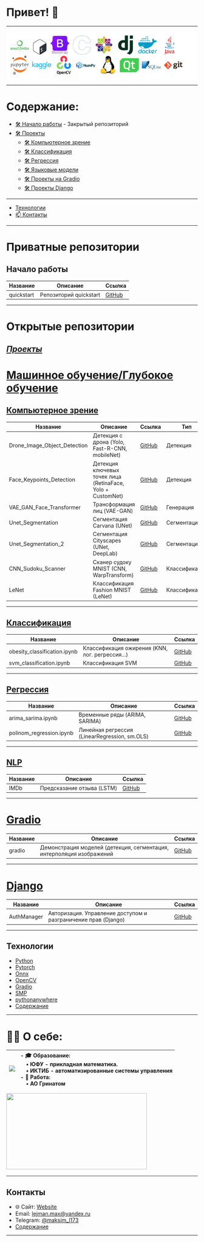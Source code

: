 <!--
**MALeyman/MALeyman** is a ✨ _special_ ✨ repository because its `README.md` (this file) appears on your GitHub profile.

Here are some ideas to get you started:

- 🔭 I’m currently working on ...
- 🌱 I’m currently learning ...
- 👯 I’m looking to collaborate on ...
- 🤔 I’m looking for help with ...
- 💬 Ask me about ...
- 📫 How to reach me: ...
- 😄 Pronouns: ...
- ⚡ Fun fact: ...
| Эмодзи | Назначение                         | Пример использования                     |
| ------ | ---------------------------------- | ---------------------------------------- |
| 👋     | Приветствие                        | `# Привет, я Максим 👋`                  |
| 🌱     | Что изучаю сейчас                  | `🌱 Сейчас изучаю: React, TypeScript`    |
| 🔭     | Над чем работаю                    | `🔭 Сейчас работаю над pet-проектом`     |
| 💼     | Работа / компания                  | `💼 Работаю в @Yandex`                   |
| 🎓     | Образование                        | `🎓 Студент СПбГУ, факультет математики` |
| 📫     | Контакты                           | `📫 Как связаться: maksim@mail.com`      |
| ⚡      | Интересный факт / суперспособность | `⚡ Быстро учусь и люблю рефакторинг`     |
| 🛠️    | Стек / инструменты                 | `🛠️ Стек: React, Node.js, PostgreSQL`   |
| 📊     | Статистика GitHub                  | `📊 Моя статистика:`                     |
| 🧠     | Области интересов                  | `🧠 Интересы: ML, нейросети, UI/UX`      |
| 📍     | Геолокация                         | `📍 Санкт-Петербург, Россия`             |
| ✨      | Дополнительно / хайлайты           | `✨ Победитель хакатона VK Mini Apps`     |
| 🚀     | Запуск проекта / достижения        | `🚀 Запустил свой первый Telegram-бот`   |
| 🔗     | Ссылки                             | `🔗 [LinkedIn](...) [Telegram](...)`     |
-->

# Привет! 👋   
------------

<div style="background-color: white; padding: 10px;">
  <img src="https://github.com/devicons/devicon/blob/master/icons/anaconda/anaconda-original-wordmark.svg" title="Anaconda" alt="Anaconda" width="50" height="50"/>&nbsp;
  <img src="https://github.com/devicons/devicon/blob/master/icons/bash/bash-original.svg" title="bash" alt="bash" width="40" height="40"/>&nbsp;
  <img src="https://github.com/devicons/devicon/blob/master/icons/bootstrap/bootstrap-original-wordmark.svg" title="Bootstrap" alt="Bootstrap" width="50" height="50"/>&nbsp;
  <img src="https://github.com/devicons/devicon/blob/master/icons/c/c-line.svg" title="Си" alt="Си" width="50" height="50"/>&nbsp;
  <img src="https://github.com/devicons/devicon/blob/master/icons/centos/centos-original.svg" title="Centos" alt="Centos" width="50" height="50"/>&nbsp;
  <img src="https://github.com/devicons/devicon/blob/master/icons/django/django-plain.svg" title="Django" alt="Django " width="50" height="50"/>&nbsp;
  <img src="https://github.com/devicons/devicon/blob/master/icons/docker/docker-plain-wordmark.svg"  title="docker" alt="docker" width="50" height="50"/>&nbsp;
  <img src="https://github.com/devicons/devicon/blob/master/icons/java/java-original-wordmark.svg" title="Java" alt="java" width="50" height="50"/>&nbsp;
  <img src="https://github.com/devicons/devicon/blob/master/icons/jupyter/jupyter-original-wordmark.svg" title="jupyter" alt="jupyter" width="50" height="50"/>&nbsp;
  <img src="https://github.com/devicons/devicon/blob/master/icons/kaggle/kaggle-original-wordmark.svg" title="kaggle" alt="kaggle" width="50" height="50"/>&nbsp;
  <img src="https://github.com/devicons/devicon/blob/master/icons/opencv/opencv-original-wordmark.svg" title="OpenCv"  alt="OpenCv" width="50" height="50"/>&nbsp;
  <img src="https://github.com/devicons/devicon/blob/master/icons/numpy/numpy-original-wordmark.svg" title="NumPy"  alt="NumPy" width="50" height="50"/>&nbsp;
  <img src="https://github.com/devicons/devicon/blob/master/icons/linux/linux-original.svg" title="Linux" alt="linux" width="50" height="50"/>&nbsp;
  <img src="https://github.com/devicons/devicon/blob/master/icons/qt/qt-original.svg" title="Qt" alt="Qt" width="50" height="50"/>&nbsp;
  <img src="https://github.com/devicons/devicon/blob/master/icons/sqlite/sqlite-original-wordmark.svg" title="SQLite" alt="SQLite" width="50" height="50"/>&nbsp;
  <img src="https://github.com/devicons/devicon/blob/master/icons/git/git-original-wordmark.svg" title="Git" **alt="Git" width="50" height="50"/>
</div>

-------------

# Содержание:
- [🛠️ Начало работы](#начало-работы)  - Закрытый репозиторий
- [🛠️ Проекты](#проекты)
  - [🛠️ Компьютерное зрение](#Компьютерное-зрение)
  - [🛠️ Классификация](#Классификация)
  - [🛠️ Регрессия](#Регрессия)
  - [🛠️ Языковые модели](#NLP)
  - [🛠️ Проекты на Gradio](#Gradio)
  - [🛠️ Проекты Django](#Django)

------
- [Технологии](#Технологии)
- [📫 Контакты](#Контакты)

----------------------

# **Приватные репозитории**

## Начало работы  

| Название                   | Описание                       | Ссылка                           |
|----------------------------|--------------------------------|----------------------------------------------|
| quickstart                 |Репозиторий quickstart          | [GitHub](https://github.com/MALeyman/0_dev-quickstart/tree/main) |


---------------------------------------------------------

# Открытые репозитории

## [___Проекты___](https://github.com/MALeyman/2_training_courses_tests/tree/main)


# [Машинное обучение/Глубокое обучение](https://github.com/MALeyman/2_training_courses_tests/tree/main/ML)  
## [Компьютерное зрение](https://github.com/MALeyman/2_training_courses_tests/tree/main/ML/CV)  


| Название                   | Описание                       | Ссылка                                       |     Тип                           |
|----------------------------|--------------------------------|----------------------------------------------|-----------------------------------|
| Drone_Image_Object_Detection |Детекция с дрона (Yolo, Fast-R-CNN, mobileNet)     | [GitHub](https://github.com/MALeyman/2_training_courses_tests/tree/main/ML/CV/Drone_Image_Object_Detection)  | Детекция |
| Face_Keypoints_Detection     |Детекция ключевых точек лица (RetinaFace, Yolo + CustomNet) | [GitHub](https://github.com/MALeyman/2_training_courses_tests/tree/main/ML/CV/Face_Keypoints_Detection)  | Детекция  |
| VAE_GAN_Face_Transformer     |Трансформация лиц (VAE-GAN)     | [GitHub](https://github.com/MALeyman/2_training_courses_tests/blob/main/ML/CV/VAE_GAN_Face_Transformer/vae_gan.ipynb)  | Генерация  |
| Unet_Segmentation           |Сегментация Carvana (UNet)           | [GitHub](https://github.com/MALeyman/2_training_courses_tests/blob/main/ML/CV/Unet_Segmentation/unet_segmentation.ipynb)  | Сегментация |
| Unet_Segmentation_2         |Сегментация Cityscapes  (UNet, DeepLab)           | [GitHub](https://github.com/MALeyman/2_training_courses_tests/tree/main/ML/CV/Unet_Segmentation_2)  | Сегментация |
| CNN_Sudoku_Scanner        |Сканер судоку MNIST (CNN, WarpTransform)      | [GitHub](https://github.com/MALeyman/2_training_courses_tests/blob/main/ML/CV/CNN_Sudoku_Scanner/sudoku_scanner.ipynb)  | Классификация |
| LeNet        | Классификация Fashion MNIST (LeNet)      | [GitHub](https://github.com/MALeyman/2_training_courses_tests/blob/main/ML/CV/LeNet/LeNet.ipynb)  | Классификация |

-----------------------------

## [Классификация](https://github.com/MALeyman/training_courses_tests/tree/main/ML/Classification)

| Название                   | Описание                       | Ссылка                           |
|----------------------------|--------------------------------|----------------------------------------------|
| obesity_classification.ipynb | Классификация ожирения (KNN, лог. регрессия...) | [GitHub](https://github.com/MALeyman/2_training_courses_tests/blob/main/ML/Classification/obesity_classification/obesity_classification.ipynb)  |
| svm_classification.ipynb | Классификация SVM | [GitHub](https://github.com/MALeyman/2_training_courses_tests/blob/main/ML/Classification/SVM/svm_classification.ipynb) | 

--------------------------

##  [Регрессия](https://github.com/MALeyman/training_courses_tests/tree/main/ML/Regression)

| Название                   | Описание                       | Ссылка                           |
|----------------------------|--------------------------------|----------------------------------------------|
| arima_sarima.ipynb    | Временные ряды  (ARIMA, SARIMA)  | [GitHub](https://github.com/MALeyman/2_training_courses_tests/blob/main/ML/Regression/ARIMA_SARIMA/arima_sarima.ipynb)  |
| polinom_regression.ipynb    | Линейная регрессия (LinearRegression, sm.OLS)  | [GitHub](https://github.com/MALeyman/2_training_courses_tests/tree/main/ML/Regression/Linear_Regression)  |

-------------------------------   

##  [NLP](https://github.com/MALeyman/training_courses_tests/tree/main/ML/NLP)

| Название                   | Описание                       | Ссылка                           |
|----------------------------|--------------------------------|----------------------------------------------|
| IMDb   |  Предсказание отзыва  (LSTM)  | [GitHub](https://github.com/MALeyman/2_training_courses_tests/tree/main/ML/NLP/imdb)  |


------------------------------- 


#  [Gradio](https://github.com/MALeyman/1_Gradio)

| Название                   | Описание                       | Ссылка                           |
|----------------------------|--------------------------------|----------------------------------------------|
| gradio   | Демонстрация моделей (детекция, сегментация, интерполяция изображений  | [GitHub](https://github.com/MALeyman/1_Gradio/tree/main/1_gradio_projects)  |

----------------------


#  [Django](https://github.com/MALeyman/1_django)

| Название                   | Описание                       | Ссылка                           |
|----------------------------|--------------------------------|----------------------------------------------|
| AuthManager   |   Авторизация. Управление доступом и разграничение прав (Django)  | [GitHub](https://github.com/MALeyman/1_django/tree/main/DjangoManagerAuth)  |




------------------------ 



## Технологии  
- [Python](https://www.python.org/)  
- [Pytorch](https://pytorch.org/)
- [Onnx](https://onnx.ai/)
- [OpenCV](https://opencv.org/)
- [Gradio](https://www.gradio.app/)  
- [SMP](https://smp.readthedocs.io/en/latest/models.html)
- [pythonanywhere](https://www.pythonanywhere.com/)
- [Содержание](#Содержание) 

-------------------------


# 👨‍💻 О себе:   



| <img src="https://media.giphy.com/media/M9gbBd9nbDrOTu1Mqx/giphy.gif" width="100"/> | - 🎓 Образование:<br>&nbsp;&nbsp;&nbsp;&nbsp;• ЮФУ - прикладная математика.<br>&nbsp;&nbsp;&nbsp;&nbsp;• ИКТИБ - автоматизированные системы управления<br>- 💼 Работа:<br>&nbsp;&nbsp;&nbsp;&nbsp;• АО Гринатом |
|:---|:---|





<img src="https://media.giphy.com/media/dWesBcTLavkZuG35MI/giphy.gif" width="370" height="200"/>

-------------------
## Контакты
- 🌐 Сайт: [Website](https://leimansite.pythonanywhere.com/)  
- Email: lejman.max@yandex.ru  
- Telegram: [@maksim_l173](https://t.me/maksim_l173)  
- [Содержание](#Содержание)

-----------------------------
